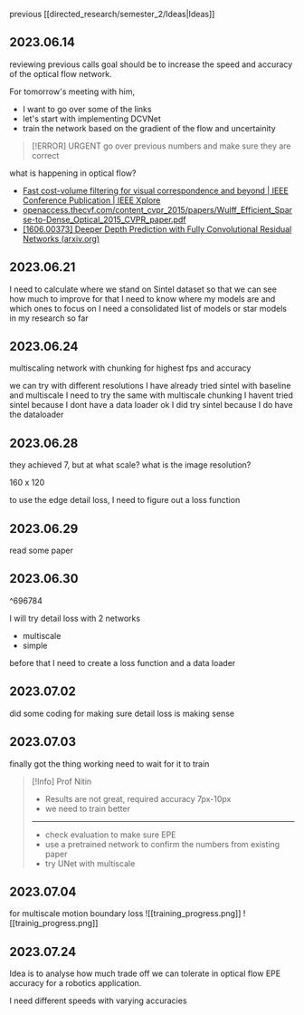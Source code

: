 previous [[directed_research/semester_2/Ideas|Ideas]]

## 2023.06.14

reviewing previous calls
goal should be to increase the speed and accuracy of the optical flow network. 

For tomorrow's meeting with him, 
- I want to go over some of the links 
- let's start with implementing DCVNet 
- train the network based on the gradient of the flow and uncertainity

>[!ERROR] URGENT
go over previous numbers and make sure they are correct 


what is happening in optical flow? 
- [Fast cost-volume filtering for visual correspondence and beyond | IEEE Conference Publication | IEEE Xplore](https://ieeexplore.ieee.org/document/5995372)
- [openaccess.thecvf.com/content_cvpr_2015/papers/Wulff_Efficient_Sparse-to-Dense_Optical_2015_CVPR_paper.pdf](https://openaccess.thecvf.com/content_cvpr_2015/papers/Wulff_Efficient_Sparse-to-Dense_Optical_2015_CVPR_paper.pdf)
- [[1606.00373] Deeper Depth Prediction with Fully Convolutional Residual Networks (arxiv.org)](https://arxiv.org/abs/1606.00373)



## 2023.06.21

I need to calculate where we stand on Sintel dataset so that we can see how much to improve 
for that I need to know where my models are and which ones to focus on 
I need a consolidated list of models or star models in my research so far


## 2023.06.24


multiscaling network with chunking for highest fps and accuracy

we can try with different resolutions 
I have already tried sintel with baseline and multiscale 
I need to try the same with multiscale chunking 
I havent tried sintel because I dont have a data loader 
ok I did try sintel because I do have the dataloader



## 2023.06.28

they achieved 7, but at what scale?
what is the image resolution? 


160 x 120


to use the edge detail loss, I need to figure out a loss function

## 2023.06.29
read some paper 

## 2023.06.30

^696784

I will try detail loss with 2 networks 
- multiscale 
- simple 

before that I need to create a loss function
and a data loader 

## 2023.07.02
did some coding for making sure detail loss is making sense 

## 2023.07.03

finally got the thing working 
need to wait for it to train

>[!Info] Prof Nitin
>- Results are not great, required accuracy 7px-10px
>- we need to train better
> ---
>- check evaluation to make sure EPE
>- use a pretrained network to confirm the numbers from existing paper 
>- try UNet with multiscale
>




## 2023.07.04

for multiscale motion boundary loss 
![[training_progress.png]]
![[trainig_progress.png]]


## 2023.07.24

Idea is to analyse how much trade off we can tolerate in optical flow EPE accuracy for a robotics application. 

I need different speeds with varying accuracies
